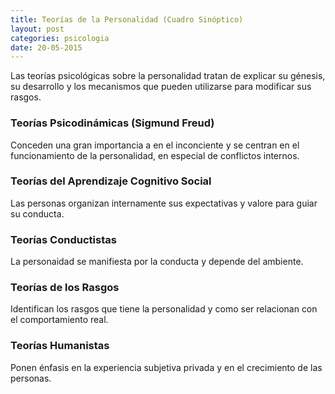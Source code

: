 ```yaml
---
title: Teorías de la Personalidad (Cuadro Sinóptico)
layout: post
categories: psicologia
date: 20-05-2015
---
```


Las teorías psicológicas sobre la personalidad tratan de explicar su génesis, su desarrollo y los mecanismos que pueden utilizarse para modificar sus rasgos.

### Teorías Psicodinámicas (Sigmund Freud)

Conceden una gran importancia a en el inconciente y se centran en el funcionamiento de la personalidad, en especial de conflictos internos.

### Teorías del Aprendizaje Cognitivo Social

Las personas organizan internamente sus expectativas y valore para guiar su conducta.

### Teorías Conductistas

La personaidad se manifiesta por la conducta y depende del ambiente.

### Teorías de los Rasgos

Identifican los rasgos que tiene la personalidad y como ser relacionan con el comportamiento real.

### Teorías Humanistas

Ponen énfasis en la experiencia subjetiva privada y en el crecimiento de las personas.